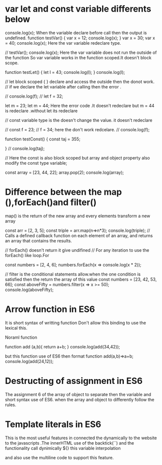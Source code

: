 # var let and const variable differents below

<!-- var -->
 console.log(x); When the variable declare before call then the output is undefined.
function testVar()
{
    var x = 12;
    console.log(x);
}
 var x = 30; 
 var x = 40;
console.log(x); Here the var variable redeclare type.

// testVar();
 console.log(x); 
 Here the var variable does not run the outside of the function
 So var variable works in the function scoped.It doesn't block scope.

 <!-- let -->

 function testLet()
{
    let l = 43;
    console.log(l);
}
console.log(l);

// let block scoped { } declare and access the outside then the donot work.
// if we declare the let variable after calling then the error .

// console.log(f);
// let f = 32;

let m = 23;
let m = 44;
Here the error code .It doesn't redeclare
but m = 44 is redeclare .without let its redeclare

<!-- const -->

// const variable type is the doesn't change the value. it doesn't redeclare

// const f = 23;
// f = 34; here the don't work redcelare.
// console.log(f);

function testConst()
{
    const taj = 355;
     
}
// console.log(taj);

// Here the const is also block scoped but array and object property also modify the const type variable;

const array = [23, 44, 22];
array.pop(2);
console.log(array);


# Difference between the map (),forEach()and filter()

<!-- map() -->
map() is the return of the new array and every elements transform a new array

const arr = [2, 3, 5];
const triple = arr.map(n=>n*3);
console.log(triple);
// Calls a defined callback function on each element of an array, and returns an array that contains the results.

<!-- forEach() -->
// forEach() doesn't return it give undifined
// For any iteration to use the forEach() like loop.For


const numbers = [2, 4, 6];
numbers.forEach(x => console.log(x * 2));

<!-- filter() -->

// filter is the conditional statements allow.when the one condition is satisfied then the return the array of this value 
const numbers = [23, 42, 53, 66];
const aboveFifty = numbers.filter(x => x >= 50);
console.log(aboveFifty);

# Arrow function in ES6

It is short syntax of writting function
Don't allow this binding to use the lexical this.

Noraml function 

function add (a,b){
    return a+b;
}
console.log(add(34,42));

but this function use of ES6 then format
function add(a,b)=>a+b;
console.log(add(24,12));

# Destructing of assignment in ES6

The assignment 6 of the array of object to separate then the variable and short syntax use of ES6.
when the array and object to differently follow the rules.

# Template literals in ES6

This is the most useful features in connected the dynamically to the website to the javascripts .The innerHTML use of the backtick(``) and the functionality call dynimically ${} this variable interpolation

and also use the multiline code to support this feature.

